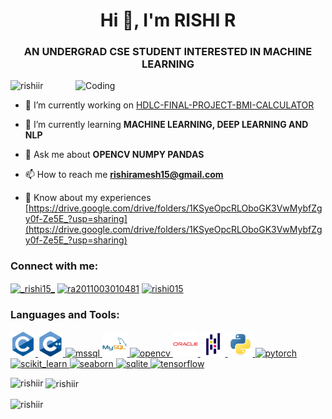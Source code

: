<h1 align="center">Hi 👋, I'm RISHI R</h1>
<h3 align="center">AN UNDERGRAD CSE STUDENT INTERESTED IN MACHINE LEARNING</h3>
<img align="right" alt="Coding" width="400" src="https://cdn.dribbble.com/users/1292677/screenshots/6139167/avento.gif">


<p align="left"> <img src="[https://komarev.com/ghpvc/?username=rishiir&label=Profile%20views&color=0e75b6&style=flat](https://cdn.dribbble.com/users/1059583/screenshots/4171367/coding-freak.gif)" alt="rishiir" /> </p>

- 🔭 I’m currently working on [HDLC-FINAL-PROJECT-BMI-CALCULATOR](https://github.com/RishiiR/HDLC-FINAL-PROJECT-BMI-CALCULATOR)

- 🌱 I’m currently learning **MACHINE LEARNING, DEEP LEARNING AND NLP**

- 💬 Ask me about **OPENCV NUMPY PANDAS**

- 📫 How to reach me **rishiramesh15@gmail.com**

- 📄 Know about my experiences [https://drive.google.com/drive/folders/1KSyeOpcRLOboGK3VwMybfZgy0f-Ze5E_?usp=sharing](https://drive.google.com/drive/folders/1KSyeOpcRLOboGK3VwMybfZgy0f-Ze5E_?usp=sharing)

<h3 align="left">Connect with me:</h3>
<p align="left">
<a href="https://instagram.com/_rishi15_" target="blank"><img align="center" src="https://raw.githubusercontent.com/rahuldkjain/github-profile-readme-generator/master/src/images/icons/Social/instagram.svg" alt="_rishi15_" height="30" width="40" /></a>
<a href="https://www.hackerrank.com/ra2011003010481" target="blank"><img align="center" src="https://raw.githubusercontent.com/rahuldkjain/github-profile-readme-generator/master/src/images/icons/Social/hackerrank.svg" alt="ra2011003010481" height="30" width="40" /></a>
<a href="https://www.leetcode.com/rishi015" target="blank"><img align="center" src="https://raw.githubusercontent.com/rahuldkjain/github-profile-readme-generator/master/src/images/icons/Social/leet-code.svg" alt="rishi015" height="30" width="40" /></a>
</p>

<h3 align="left">Languages and Tools:</h3>
<p align="left"> <a href="https://www.cprogramming.com/" target="_blank" rel="noreferrer"> <img src="https://raw.githubusercontent.com/devicons/devicon/master/icons/c/c-original.svg" alt="c" width="40" height="40"/> </a> <a href="https://www.w3schools.com/cpp/" target="_blank" rel="noreferrer"> <img src="https://raw.githubusercontent.com/devicons/devicon/master/icons/cplusplus/cplusplus-original.svg" alt="cplusplus" width="40" height="40"/> </a> <a href="https://www.microsoft.com/en-us/sql-server" target="_blank" rel="noreferrer"> <img src="https://www.svgrepo.com/show/303229/microsoft-sql-server-logo.svg" alt="mssql" width="40" height="40"/> </a> <a href="https://www.mysql.com/" target="_blank" rel="noreferrer"> <img src="https://raw.githubusercontent.com/devicons/devicon/master/icons/mysql/mysql-original-wordmark.svg" alt="mysql" width="40" height="40"/> </a> <a href="https://opencv.org/" target="_blank" rel="noreferrer"> <img src="https://www.vectorlogo.zone/logos/opencv/opencv-icon.svg" alt="opencv" width="40" height="40"/> </a> <a href="https://www.oracle.com/" target="_blank" rel="noreferrer"> <img src="https://raw.githubusercontent.com/devicons/devicon/master/icons/oracle/oracle-original.svg" alt="oracle" width="40" height="40"/> </a> <a href="https://pandas.pydata.org/" target="_blank" rel="noreferrer"> <img src="https://raw.githubusercontent.com/devicons/devicon/2ae2a900d2f041da66e950e4d48052658d850630/icons/pandas/pandas-original.svg" alt="pandas" width="40" height="40"/> </a> <a href="https://www.python.org" target="_blank" rel="noreferrer"> <img src="https://raw.githubusercontent.com/devicons/devicon/master/icons/python/python-original.svg" alt="python" width="40" height="40"/> </a> <a href="https://pytorch.org/" target="_blank" rel="noreferrer"> <img src="https://www.vectorlogo.zone/logos/pytorch/pytorch-icon.svg" alt="pytorch" width="40" height="40"/> </a> <a href="https://scikit-learn.org/" target="_blank" rel="noreferrer"> <img src="https://upload.wikimedia.org/wikipedia/commons/0/05/Scikit_learn_logo_small.svg" alt="scikit_learn" width="40" height="40"/> </a> <a href="https://seaborn.pydata.org/" target="_blank" rel="noreferrer"> <img src="https://seaborn.pydata.org/_images/logo-mark-lightbg.svg" alt="seaborn" width="40" height="40"/> </a> <a href="https://www.sqlite.org/" target="_blank" rel="noreferrer"> <img src="https://www.vectorlogo.zone/logos/sqlite/sqlite-icon.svg" alt="sqlite" width="40" height="40"/> </a> <a href="https://www.tensorflow.org" target="_blank" rel="noreferrer"> <img src="https://www.vectorlogo.zone/logos/tensorflow/tensorflow-icon.svg" alt="tensorflow" width="40" height="40"/> </a> </p>

<p><img align="left" src="https://github-readme-stats.vercel.app/api/top-langs?username=rishiir&show_icons=true&locale=en&layout=compact" alt="rishiir" /></p>

<p>&nbsp;<img align="center" src="https://github-readme-stats.vercel.app/api?username=rishiir&show_icons=true&locale=en" alt="rishiir" /></p>

<p><img align="center" src="https://github-readme-streak-stats.herokuapp.com/?user=rishiir&" alt="rishiir" /></p>

